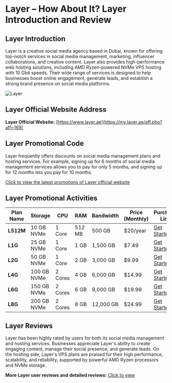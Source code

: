 # Layer – How About It? Layer Introduction and Review

## Layer Introduction
Layer is a creative social media agency based in Dubai, known for offering top-notch services in social media management, marketing, influencer collaborations, and creative content. Layer also provides high-performance web hosting solutions, including AMD Ryzen-powered NVMe VPS hosting with 10 Gbit speeds. Their wide range of services is designed to help businesses boost online engagement, generate leads, and establish a strong brand presence on social media platforms.

![Layer](https://github.com/user-attachments/assets/77724bcc-03dc-4ead-84dc-32b5748dc26a)

## Layer Official Website Address
**Layer Official Website:** [https://www.layer.ae](https://my.layer.ae/aff.php?aff=169)

## Layer Promotional Code
Layer frequently offers discounts on social media management plans and hosting services. For example, signing up for 6 months of social media management services allows you to pay for only 5 months, and signing up for 12 months lets you pay for 10 months.

[Click to view the latest promotions of Layer official website](https://my.layer.ae/aff.php?aff=169)

## Layer Promotional Activities

| Plan Name             | Storage     | CPU         | RAM    | Bandwidth   | Price (Monthly) | Purchase Link |
|-----------------------|-------------|-------------|--------|-------------|-----------------|---------------|
| **L512M**              | 10 GB NVMe  | 1 Core      | 512 MB | 500 GB      | $20/year        | [Get Started](https://my.layer.ae/aff.php?aff=169) |
| **L1G**                | 25 GB NVMe  | 1 Core      | 1 GB   | 1,500 GB    | $7.49           | [Get Started](https://my.layer.ae/aff.php?aff=169) |
| **L2G**                | 50 GB NVMe  | 1 Core      | 2 GB   | 3,000 GB    | $9.99           | [Get Started](https://my.layer.ae/aff.php?aff=169) |
| **L4G**                | 100 GB NVMe | 2 Cores     | 4 GB   | 6,000 GB    | $14.99          | [Get Started](https://my.layer.ae/aff.php?aff=169) |
| **L6G**                | 150 GB NVMe | 2 Cores     | 6 GB   | 9,000 GB    | $19.99          | [Get Started](https://my.layer.ae/aff.php?aff=169) |
| **L8G**                | 200 GB NVMe | 2 Cores     | 8 GB   | 12,000 GB   | $24.99          | [Get Started](https://my.layer.ae/aff.php?aff=169) |

## Layer Reviews
Layer has been highly rated by users for both its social media management and hosting services. Businesses appreciate Layer's ability to create engaging content, manage their social presence, and generate leads. On the hosting side, Layer's VPS plans are praised for their high performance, scalability, and reliability, supported by powerful AMD Ryzen processors and NVMe storage.

**More Layer user reviews and detailed reviews:** [Click to view](https://my.layer.ae/aff.php?aff=169)
